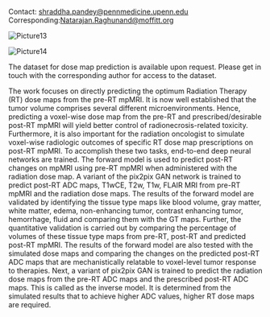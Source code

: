 Contact: shraddha.pandey@pennmedicine.upenn.edu 
Corresponding:Natarajan.Raghunand@moffitt.org

![Picture13](https://github.com/pandeshraddha/Dose-Map-Prediction/assets/12835584/ec797a6c-a81b-4848-8058-d3faac97e6d5)

![Picture14](https://github.com/pandeshraddha/Dose-Map-Prediction/assets/12835584/32742965-9881-4608-886a-fa350cb25dd5)


The dataset for dose map prediction is available upon request. Please get in touch with the corresponding author for access to the dataset.

The work focuses on directly predicting
the optimum Radiation Therapy (RT) dose maps from the pre-RT mpMRI. It is now well
established that the tumor volume comprises several different microenvironments. Hence,
predicting a voxel-wise dose map from the pre-RT and prescribed/desirable post-RT mpMRI
will yield better control of radionecrosis-related toxicity. Furthermore, it is also important
for the radiation oncologist to simulate voxel-wise radiologic outcomes of specific RT dose
map prescriptions on post-RT mpMRI. To accomplish these two tasks, end-to-end deep
neural networks are trained. The forward model is used to predict post-RT changes on
mpMRI using pre-RT mpMRI when administered with the radiation dose map. A variant
of the pix2pix GAN network is trained to predict post-RT ADC maps, T1wCE, T2w, T1w,
FLAIR MRI from pre-RT mpMRI and the radiation dose maps. The results of the forward
model are validated by identifying the tissue type maps like blood volume, gray matter,
white matter, edema, non-enhancing tumor, contrast enhancing tumor, hemorrhage, fluid
and comparing them with the GT maps. Further, the quantitative validation is carried out
by comparing the percentage of volumes of these tissue type maps from pre-RT, post-RT
and predicted post-RT mpMRI. The results of the forward model are also tested with the
simulated dose maps and comparing the changes on the predicted post-RT ADC maps that
are mechanistically relatable to voxel-level tumor response to therapies. Next, a variant of
pix2pix GAN is trained to predict the radiation dose maps from the pre-RT ADC maps and
the prescribed post-RT ADC maps. This is called as the inverse model. It is determined
from the simulated results that to achieve higher ADC values, higher RT dose maps are
required.
